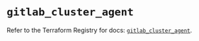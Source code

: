 # `gitlab_cluster_agent`

Refer to the Terraform Registry for docs: [`gitlab_cluster_agent`](https://registry.terraform.io/providers/gitlabhq/gitlab/17.4.0/docs/resources/cluster_agent).
